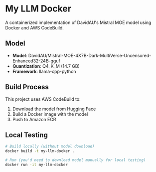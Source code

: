 # My LLM Docker

A containerized implementation of DavidAU's Mistral MOE model using Docker and AWS CodeBuild.

## Model
- **Model**: DavidAU/Mistral-MOE-4X7B-Dark-MultiVerse-Uncensored-Enhanced32-24B-gguf
- **Quantization**: Q4_K_M (14.7 GB)
- **Framework**: llama-cpp-python

## Build Process
This project uses AWS CodeBuild to:
1. Download the model from Hugging Face
2. Build a Docker image with the model
3. Push to Amazon ECR

## Local Testing
```bash
# Build locally (without model download)
docker build -t my-llm-docker .

# Run (you'd need to download model manually for local testing)
docker run -it my-llm-docker